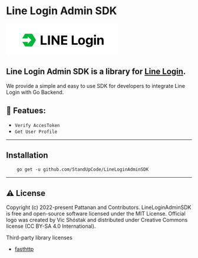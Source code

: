 # Line Login Admin SDK

![alt text](LineLoginlogo.png "Line Login Logo")

## Line Login Admin SDK is a library for [Line Login](https://developers.line.biz/en/docs/line-login/).
We provide a simple and easy to use SDK for developers to integrate Line Login with Go Backend.
## 🎯 Featues:
- `Verify AccesToken`
- `Get User Profile`
---
## Installation
```hell
    go get -u github.com/StandUpCode/LineLoginAdminSDK
```

----
## ⚠️  License
Copyright (c) 2022-present Pattanan and Contributors. LineLoginAdminSDK is free and open-source software licensed under the MIT License. Official logo was created by Vic Shóstak and distributed under Creative Commons license (CC BY-SA 4.0 International).

Third-party library licenses
- [fasthttp](github.com/valyala/fasthttp)